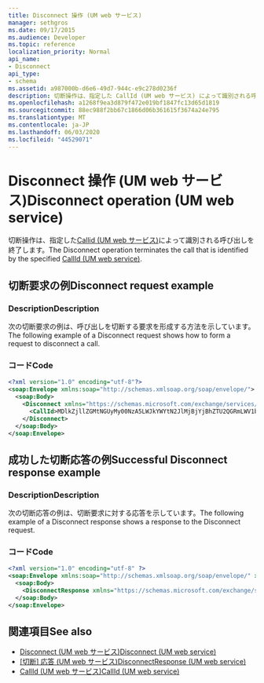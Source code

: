 ```yaml
---
title: Disconnect 操作 (UM web サービス)
manager: sethgros
ms.date: 09/17/2015
ms.audience: Developer
ms.topic: reference
localization_priority: Normal
api_name:
- Disconnect
api_type:
- schema
ms.assetid: a987000b-d6e6-49d7-944c-e9c278d0236f
description: 切断操作は、指定した CallId (UM web サービス) によって識別される呼び出しを終了します。
ms.openlocfilehash: a1268f9ea3d879f472e019bf1847fc13d65d1819
ms.sourcegitcommit: 88ec988f2bb67c1866d06b361615f3674a24e795
ms.translationtype: MT
ms.contentlocale: ja-JP
ms.lasthandoff: 06/03/2020
ms.locfileid: "44529071"
---
```

# <a name="disconnect-operation-um-web-service"></a><span data-ttu-id="651dc-103">Disconnect 操作 (UM web サービス)</span><span class="sxs-lookup"><span data-stu-id="651dc-103">Disconnect operation (UM web service)</span></span>

<span data-ttu-id="651dc-104">切断操作は、指定した[Callid (UM web サービス)](callid-um-web-service.md)によって識別される呼び出しを終了します。</span><span class="sxs-lookup"><span data-stu-id="651dc-104">The Disconnect operation terminates the call that is identified by the specified [CallId (UM web service)](callid-um-web-service.md).</span></span>
  
## <a name="disconnect-request-example"></a><span data-ttu-id="651dc-105">切断要求の例</span><span class="sxs-lookup"><span data-stu-id="651dc-105">Disconnect request example</span></span>

### <a name="description"></a><span data-ttu-id="651dc-106">Description</span><span class="sxs-lookup"><span data-stu-id="651dc-106">Description</span></span>

<span data-ttu-id="651dc-107">次の切断要求の例は、呼び出しを切断する要求を形成する方法を示しています。</span><span class="sxs-lookup"><span data-stu-id="651dc-107">The following example of a Disconnect request shows how to form a request to disconnect a call.</span></span>
  
### <a name="code"></a><span data-ttu-id="651dc-108">コード</span><span class="sxs-lookup"><span data-stu-id="651dc-108">Code</span></span>

```XML
<?xml version="1.0" encoding="utf-8"?>
<soap:Envelope xmlns:soap="http://schemas.xmlsoap.org/soap/envelope/">
  <soap:Body>
    <Disconnect xmlns="https://schemas.microsoft.com/exchange/services/2006/messages">
      <CallId>MDlkZjllZGMtNGUyMy00NzA5LWJkYWYtN2JlMjBjYjBhZTU2QGRmLWV1bS0wMS5leGNoYW5nZS5jb3JwLm1pY3Jvc29mdC5jb20=</CallId>
    </Disconnect>
  </soap:Body>
</soap:Envelope>
```

## <a name="successful-disconnect-response-example"></a><span data-ttu-id="651dc-109">成功した切断応答の例</span><span class="sxs-lookup"><span data-stu-id="651dc-109">Successful Disconnect response example</span></span>

### <a name="description"></a><span data-ttu-id="651dc-110">Description</span><span class="sxs-lookup"><span data-stu-id="651dc-110">Description</span></span>

<span data-ttu-id="651dc-111">次の切断応答の例は、切断要求に対する応答を示しています。</span><span class="sxs-lookup"><span data-stu-id="651dc-111">The following example of a Disconnect response shows a response to the Disconnect request.</span></span>
  
### <a name="code"></a><span data-ttu-id="651dc-112">コード</span><span class="sxs-lookup"><span data-stu-id="651dc-112">Code</span></span>

```XML
<?xml version="1.0" encoding="utf-8" ?> 
<soap:Envelope xmlns:soap="http://schemas.xmlsoap.org/soap/envelope/" xmlns:xsi="http://www.w3.org/2001/XMLSchema-instance" xmlns:xsd="http://www.w3.org/2001/XMLSchema">
  <soap:Body>
    <DisconnectResponse xmlns="https://schemas.microsoft.com/exchange/services/2006/messages" /> 
  </soap:Body>
</soap:Envelope>
```

## <a name="see-also"></a><span data-ttu-id="651dc-113">関連項目</span><span class="sxs-lookup"><span data-stu-id="651dc-113">See also</span></span>

- [<span data-ttu-id="651dc-114">Disconnect (UM web サービス)</span><span class="sxs-lookup"><span data-stu-id="651dc-114">Disconnect (UM web service)</span></span>](disconnect-um-web-service.md) 
- <span data-ttu-id="651dc-115">[[切断] 応答 (UM web サービス)](disconnectresponse-um-web-service.md)</span><span class="sxs-lookup"><span data-stu-id="651dc-115">[DisconnectResponse (UM web service)](disconnectresponse-um-web-service.md)</span></span> 
- [<span data-ttu-id="651dc-116">CallId (UM web サービス)</span><span class="sxs-lookup"><span data-stu-id="651dc-116">CallId (UM web service)</span></span>](callid-um-web-service.md)

